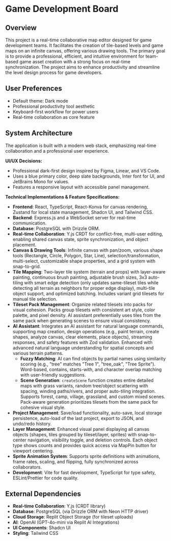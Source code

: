 # Game Development Board

## Overview
This project is a real-time collaborative map editor designed for game development teams. It facilitates the creation of tile-based levels and game maps on an infinite canvas, offering various drawing tools. The primary goal is to provide a professional, efficient, and intuitive environment for team-based game asset creation with a strong focus on real-time synchronization. The project aims to enhance productivity and streamline the level design process for game developers.

## User Preferences
- Default theme: Dark mode
- Professional productivity tool aesthetic
- Keyboard-first workflow for power users
- Real-time collaboration as core feature

## System Architecture
The application is built with a modern web stack, emphasizing real-time collaboration and a professional user experience.

**UI/UX Decisions:**
- Professional dark-first design inspired by Figma, Linear, and VS Code.
- Uses a blue primary color, deep slate backgrounds, Inter font for UI, and JetBrains Mono for values.
- Features a responsive layout with accessible panel management.

**Technical Implementations & Feature Specifications:**
- **Frontend**: React, TypeScript, React-Konva for canvas rendering, Zustand for local state management, Shadcn UI, and Tailwind CSS.
-   **Backend**: Express.js and a WebSocket server for real-time communication.
-   **Database**: PostgreSQL with Drizzle ORM.
-   **Real-time Collaboration**: Y.js CRDT for conflict-free, multi-user editing, enabling shared canvas state, sprite synchronization, and object placement.
-   **Canvas & Drawing Tools**: Infinite canvas with pan/zoom, various shape tools (Rectangle, Circle, Polygon, Star, Line), selection/transformation, multi-select, customizable shape properties, and a grid system with snap-to-grid.
-   **Tile Mapping**: Two-layer tile system (terrain and props) with layer-aware painting, continuous brush painting, adjustable brush sizes, 3x3 auto-tiling with smart edge detection (only updates same-tileset tiles while detecting all terrain as neighbors for proper edge display), multi-tile object support, and optimized batching. Includes variant grid tilesets for manual tile selection.
-   **Tileset Pack Management**: Organize related tilesets into packs for visual cohesion. Packs group tilesets with consistent art style, color palette, and pixel density. AI assistant preferentially uses tiles from the same pack when generating scenes to ensure visual consistency.
-   **AI Assistant**: Integrates an AI assistant for natural language commands, supporting map creation, design operations (e.g., paint terrain, create shapes, analyze canvas, clear elements, place objects), streaming responses, and safety features with Zod validation. Enhanced with advanced natural language understanding for spatial concepts and various terrain patterns.
    - **Fuzzy Matching**: AI can find objects by partial names using similarity scoring (e.g., "tree" matches "Tree 1", "tree_oak", "Tree Sprite"). Word-based, contains, starts-with, and character overlap matching with user-friendly suggestions.
    - **Scene Generation**: `createScene` function creates entire detailed maps with grass variants, random tree/object scattering with spacing, winding paths/rivers, and proper auto-tiling integration. Supports forest, camp, village, grassland, and custom mixed scenes. Pack-aware generation prioritizes tilesets from the same pack for cohesive visual style.
-   **Project Management**: Save/load functionality, auto-save, local storage persistence, auto-load of the last project, export to JSON, and undo/redo history.
-   **Layer Management**: Enhanced visual panel displaying all canvas objects (shapes, tiles grouped by tileset/layer, sprites) with snap-to-center navigation, visibility toggle, and deletion controls. Each object type shows counts and provides quick access via MapPin button for viewport centering.
-   **Sprite Animation System**: Supports sprite definitions with animations, frame rates, scaling, and flipping, fully synchronized across collaborators.
-   **Development**: Vite for fast development, TypeScript for type safety, ESLint/Prettier for code quality.

## External Dependencies
-   **Real-time Collaboration**: Y.js (CRDT library)
-   **Database**: PostgreSQL (via Drizzle ORM with Neon HTTP driver)
-   **Cloud Storage**: Replit Object Storage (for tileset uploads)
-   **AI**: OpenAI (GPT-4o-mini via Replit AI Integrations)
-   **UI Components**: Shadcn UI
-   **Styling**: Tailwind CSS
